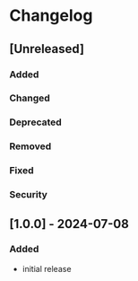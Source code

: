 # Changelog

## [Unreleased]
### Added

### Changed

### Deprecated

### Removed

### Fixed

### Security

## [1.0.0] - 2024-07-08
### Added
- initial release
